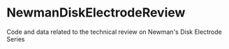 # NewmanDiskElectrodeReview
Code and data related to the technical review on Newman's Disk Electrode Series
